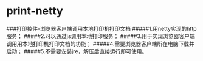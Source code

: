 # print-netty
###打印控件-浏览器客户端调用本地打印机打印文档
#####1.用netty实现的http服务；
#####2.可以通过js调用本地打印服务；
#####3.用于实现浏览器客户端调用用本地打印机打印文档的功能；
#####4.需要浏览器客户端所在电脑下载并启动；
#####5.不需要安装jre，解压后直接运行即可使用。
